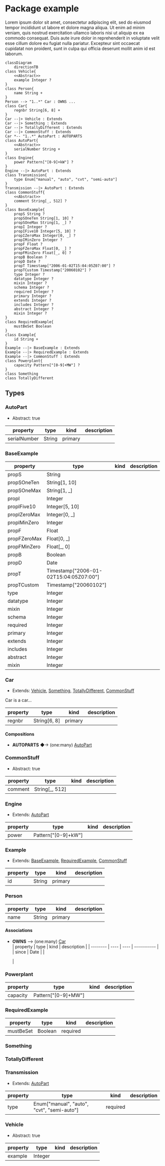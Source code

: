 # Package example
Lorem ipsum dolor sit amet, consectetur adipiscing elit, sed do eiusmod tempor incididunt ut labore et dolore magna aliqua. Ut enim ad minim veniam, quis nostrud exercitation ullamco laboris nisi ut aliquip ex ea commodo consequat. Duis aute irure dolor in reprehenderit in voluptate velit esse cillum dolore eu fugiat nulla pariatur. Excepteur sint occaecat cupidatat non proident, sunt in culpa qui officia deserunt mollit anim id est laborum.


```mermaid
classDiagram
    directionTB
class Vehicle{
    <<Abstract>>
    example Integer ?
}
class Person{
    name String +
}
Person --> "1..*" Car : OWNS ...
class Car{
    regnbr String[6, 8] +
}
Car --|> Vehicle : Extends
Car --|> Something : Extends
Car --|> TotallyDifferent : Extends
Car --|> CommonStuff : Extends
Car *-- "1..*" AutoPart : AUTOPARTS
class AutoPart{
    <<Abstract>>
    serialNumber String +
}
class Engine{
    power Pattern["[0-9]+kW"] ?
}
Engine --|> AutoPart : Extends
class Transmission{
    type Enum["manual", "auto", "cvt", "semi-auto"]
}
Transmission --|> AutoPart : Extends
class CommonStuff{
    <<Abstract>>
    comment String[_, 512] ?
}
class BaseExample{
    propS String ?
    propSOneTen String[1, 10] ?
    propSOneMax String[1, _] ?
    propI Integer ?
    propIFive10 Integer[5, 10] ?
    propIZeroMax Integer[0, _] ?
    propIMinZero Integer ?
    propF Float ?
    propFZeroMax Float[0, _] ?
    propFMinZero Float[_, 0] ?
    propB Boolean ?
    propD Date ?
    propT Timestamp["2006-01-02T15:04:05Z07:00"] ?
    propTCustom Timestamp["20060102"] ?
    type Integer ?
    datatype Integer ?
    mixin Integer ?
    schema Integer ?
    required Integer ?
    primary Integer ?
    extends Integer ?
    includes Integer ?
    abstract Integer ?
    mixin Integer ?
}
class RequiredExample{
    mustBeSet Boolean
}
class Example{
    id String +
}
Example --|> BaseExample : Extends
Example --|> RequiredExample : Extends
Example --|> CommonStuff : Extends
class Powerplant{
    capacity Pattern["[0-9]+MW"] ?
}
class Something
class TotallyDifferent
```

## Types
### AutoPart
* Abstract: true

| property | type | kind | description |
| -------- | ---- | ---- | ----------- |
| serialNumber | String | primary | <p></p> |
### BaseExample
| property | type | kind | description |
| -------- | ---- | ---- | ----------- |
| propS | String |  | <p></p> |
| propSOneTen | String[1, 10] |  | <p></p> |
| propSOneMax | String[1, _] |  | <p></p> |
| propI | Integer |  | <p></p> |
| propIFive10 | Integer[5, 10] |  | <p></p> |
| propIZeroMax | Integer[0, _] |  | <p></p> |
| propIMinZero | Integer |  | <p></p> |
| propF | Float |  | <p></p> |
| propFZeroMax | Float[0, _] |  | <p></p> |
| propFMinZero | Float[_, 0] |  | <p></p> |
| propB | Boolean |  | <p></p> |
| propD | Date |  | <p></p> |
| propT | Timestamp["2006-01-02T15:04:05Z07:00"] |  | <p></p> |
| propTCustom | Timestamp["20060102"] |  | <p></p> |
| type | Integer |  | <p></p> |
| datatype | Integer |  | <p></p> |
| mixin | Integer |  | <p></p> |
| schema | Integer |  | <p></p> |
| required | Integer |  | <p></p> |
| primary | Integer |  | <p></p> |
| extends | Integer |  | <p></p> |
| includes | Integer |  | <p></p> |
| abstract | Integer |  | <p></p> |
| mixin | Integer |  | <p></p> |
### Car
* Extends: [Vehicle](#vehicle), [Something](#something), [TotallyDifferent](#totallydifferent), [CommonStuff](#commonstuff)

Car is a car...

| property | type | kind | description |
| -------- | ---- | ---- | ----------- |
| regnbr | String[6, 8] | primary | <p></p> |
#### Compositions
* **AUTOPARTS** &#9670;-> (one:many) [AutoPart](#autopart)
### CommonStuff
* Abstract: true

| property | type | kind | description |
| -------- | ---- | ---- | ----------- |
| comment | String[_, 512] |  | <p></p> |
### Engine
* Extends: [AutoPart](#autopart)

| property | type | kind | description |
| -------- | ---- | ---- | ----------- |
| power | Pattern["[0-9]+kW"] |  | <p></p> |
### Example
* Extends: [BaseExample](#baseexample), [RequiredExample](#requiredexample), [CommonStuff](#commonstuff)

| property | type | kind | description |
| -------- | ---- | ---- | ----------- |
| id | String | primary | <p></p> |
### Person
| property | type | kind | description |
| -------- | ---- | ---- | ----------- |
| name | String | primary | <p></p> |

#### Associations

* **OWNS** --> (one:many) [Car](#car)<br>
    | property | type | kind | description |
    | -------- | ---- | ---- | ----------- |
    | since | Date |  | <p></p> |
### Powerplant
| property | type | kind | description |
| -------- | ---- | ---- | ----------- |
| capacity | Pattern["[0-9]+MW"] |  | <p></p> |
### RequiredExample
| property | type | kind | description |
| -------- | ---- | ---- | ----------- |
| mustBeSet | Boolean | required | <p></p> |
### Something
### TotallyDifferent
### Transmission
* Extends: [AutoPart](#autopart)

| property | type | kind | description |
| -------- | ---- | ---- | ----------- |
| type | Enum["manual", "auto", "cvt", "semi-auto"] | required | <p></p> |
### Vehicle
* Abstract: true

| property | type | kind | description |
| -------- | ---- | ---- | ----------- |
| example | Integer |  | <p></p> |
